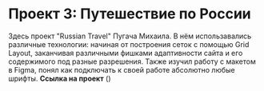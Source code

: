 # Проект 3: Путешествие по России

Здесь проект "Russian Travel" Пугача Михаила. В нём использавались различные технологии: начиная от построения сеток с помощью Grid Layout, 
заканчивая различными фишками адаптивности сайта и его содержимого под разные разрешения.
Также изучил работу с макетом в Figma, понял как подключать к своей работе абсолютно любые шрифты.
**Ссылка на проект**
()


